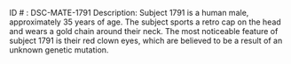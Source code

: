 ID # : DSC-MATE-1791
Description: Subject 1791 is a human male, approximately 35 years of age. The subject sports a retro cap on the head and wears a gold chain around their neck. The most noticeable feature of subject 1791 is their red clown eyes, which are believed to be a result of an unknown genetic mutation.